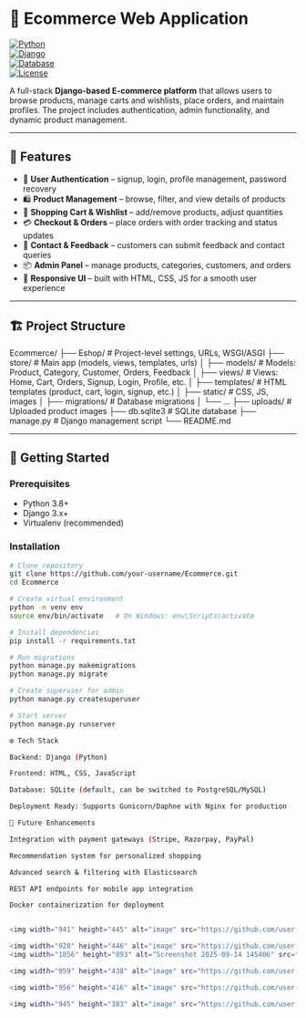 # 🛒 Ecommerce Web Application  

[![Python](https://img.shields.io/badge/Python-3.8%2B-blue.svg)](https://www.python.org/)  
[![Django](https://img.shields.io/badge/Django-3.x-green.svg)](https://www.djangoproject.com/)  
[![Database](https://img.shields.io/badge/SQLite-Default-lightgrey.svg)](https://www.sqlite.org/)  
[![License](https://img.shields.io/badge/License-MIT-yellow.svg)](LICENSE)  


A full-stack **Django-based E-commerce platform** that allows users to browse products, manage carts and wishlists, place orders, and maintain profiles. The project includes authentication, admin functionality, and dynamic product management.

---

## 📖 Features
- 👤 **User Authentication** – signup, login, profile management, password recovery  
- 🛍️ **Product Management** – browse, filter, and view details of products  
- 🛒 **Shopping Cart & Wishlist** – add/remove products, adjust quantities  
- 💳 **Checkout & Orders** – place orders with order tracking and status updates  
- 📩 **Contact & Feedback** – customers can submit feedback and contact queries  
- 📦 **Admin Panel** – manage products, categories, customers, and orders  
- 🎨 **Responsive UI** – built with HTML, CSS, JS for a smooth user experience  

---

## 🏗️ Project Structure
Ecommerce/
├── Eshop/ # Project-level settings, URLs, WSGI/ASGI
├── store/ # Main app (models, views, templates, urls)
│ ├── models/ # Models: Product, Category, Customer, Orders, Feedback
│ ├── views/ # Views: Home, Cart, Orders, Signup, Login, Profile, etc.
│ ├── templates/ # HTML templates (product, cart, login, signup, etc.)
│ ├── static/ # CSS, JS, images
│ ├── migrations/ # Database migrations
│ └── ...
├── uploads/ # Uploaded product images
├── db.sqlite3 # SQLite database
├── manage.py # Django management script
└── README.md


---

## 🚀 Getting Started

### Prerequisites
- Python 3.8+  
- Django 3.x+  
- Virtualenv (recommended)

### Installation
```bash
# Clone repository
git clone https://github.com/your-username/Ecommerce.git
cd Ecommerce

# Create virtual environment
python -m venv env
source env/bin/activate   # On Windows: env\Scripts\activate

# Install dependencies
pip install -r requirements.txt

# Run migrations
python manage.py makemigrations
python manage.py migrate

# Create superuser for admin
python manage.py createsuperuser

# Start server
python manage.py runserver

⚙️ Tech Stack

Backend: Django (Python)

Frontend: HTML, CSS, JavaScript

Database: SQLite (default, can be switched to PostgreSQL/MySQL)

Deployment Ready: Supports Gunicorn/Daphne with Nginx for production

🔮 Future Enhancements

Integration with payment gateways (Stripe, Razorpay, PayPal)

Recommendation system for personalized shopping

Advanced search & filtering with Elasticsearch

REST API endpoints for mobile app integration

Docker containerization for deployment


<img width="941" height="445" alt="image" src="https://github.com/user-attachments/assets/f7afe95f-c2c4-403c-bd56-3f536aabc93b" >

<img width="928" height="446" alt="image" src="https://github.com/user-attachments/assets/81919471-88c7-4092-a319-b7f8813c5489" >
<img width="1856" height="893" alt="Screenshot 2025-09-14 145406" src="https://github.com/user-attachments/assets/50b3569f-81ee-4a97-a176-c2d0484aa147" />

<img width="959" height="438" alt="image" src="https://github.com/user-attachments/assets/80bdbdb4-edee-4fdc-8bfa-01e480782cb9" >

<img width="956" height="416" alt="image" src="https://github.com/user-attachments/assets/3648282b-6d82-4354-89ec-9685592c81f8" >

<img width="945" height="383" alt="image" src="https://github.com/user-attachments/assets/c113d80a-8e65-4410-bae5-5b3d8d9a8409" >

